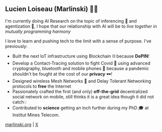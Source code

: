 ## Lucien Loiseau (Marlinski) 👨‍💻

I'm currently doing AI Research on the topic of inferencing 🚀 and agentization 🤖, I hope that our relationship with AI will be to *live together in mutually programming harmony*

I love to learn and pushing tech to the limit with a sense of purpose. I've previously:

- Built the next IoT infrastructure using Blockchain ⛓️ because **DePIN**!
- Develop a Contact-Tracing solution to fight Covid 🦠 using advanced cryptography, bluetooth and mobile phones 📱 because a pandemic shouldn't be fought at the cost of our **privacy** 🕶️!
- Designed wireless Mesh Networks 📡 and Delay Tolerant Networking protocols to **free** the Internet
- Passionately crafted the first (and only) **off-the-grid** decentralized social network on mobile, still thinks it is a great idea though it did not catch💡
- Contributed to **science** getting an inch further during my PhD 🎓 at Institut Mines Telecom.

[marlinski.org](https://marlinski.org) | [X](https://x.com/lucienloiseau )
